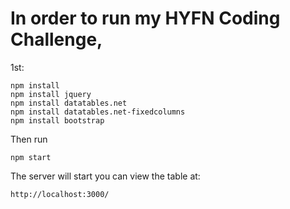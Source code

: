 # In order to run my HYFN Coding Challenge,

1st: 

```
npm install
npm install jquery
npm install datatables.net
npm install datatables.net-fixedcolumns
npm install bootstrap 
```

Then run
```
npm start
```

The server will start  you can view the table at:
```
http://localhost:3000/
```

